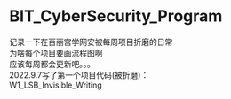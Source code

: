 # BIT_CyberSecurity_Program
记录一下在百丽宫学网安被每周项目折磨的日常  
为啥每个项目要画流程图啊  
应该每周都会更新吧。。。  
2022.9.7写了第一个项目代码(被折磨)：  
W1_LSB_Invisible_Writing  
